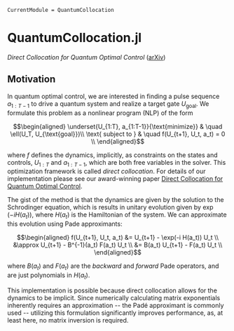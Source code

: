 ```@meta
CurrentModule = QuantumCollocation
```

# QuantumCollocation.jl

*Direct Collocation for Quantum Optimal Control* ([arXiv](https://arxiv.org/abs/2305.03261))

## Motivation

In quantum optimal control, we are interested in finding a pulse sequence $a_{1:T-1}$ to drive a quantum system and realize a target gate $U_{\text{goal}}$. We formulate this problem as a nonlinear program (NLP) of the form

```math
\begin{aligned}
\underset{U_{1:T}, a_{1:T-1}}{\text{minimize}} & \quad \ell(U_T, U_{\text{goal}})\\
\text{ subject to } & \quad f(U_{t+1}, U_t, a_t) = 0 \\
\end{aligned}
```

where $f$ defines the dynamics, implicitly, as constraints on the states and controls, $U_{1:T}$ and $a_{1:T-1}$, which are both free variables in the solver. This optimization framework is called *direct collocation*.  For details of our implementation please see our award-winning paper [Direct Collocation for Quantum Optimal Control](https://arxiv.org/abs/2305.03261).

The gist of the method is that the dynamics are given by the solution to the Schrodinger equation, which is results in unitary evolution given by $\exp(-i H(a_t))$, where $H(a_t)$ is the Hamiltonian of the system.  We can approximate this evolution using Pade approximants:

```math
\begin{aligned}
f(U_{t+1}, U_t, a_t) &= U_{t+1} - \exp(-i H(a_t)) U_t \\
&\approx U_{t+1} - B^{-1}(a_t) F(a_t) U_t \\
&= B(a_t) U_{t+1} - F(a_t) U_t \\
\end{aligned}
```

where $B(a_t)$ and $F(a_t)$ are the *backward* and *forward* Pade operators, and are just polynomials in $H(a_t)$. 

This implementation is possible because direct collocation allows for the dynamics to be implicit. Since numerically calculating matrix exponentials inherently requires an approximation -- the Padé approximant is commonly used -- utilizing this formulation significantly improves performance, as, at least here, no matrix inversion is required.



```@index
```


